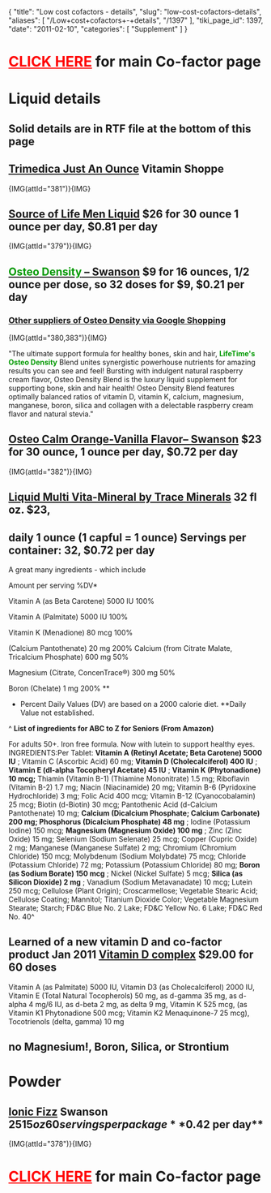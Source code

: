{
  "title": "Low cost cofactors - details",
  "slug": "low-cost-cofactors-details",
  "aliases": [
    "/Low+cost+cofactors+-+details",
    "/1397"
  ],
  "tiki_page_id": 1397,
  "date": "2011-02-10",
  "categories": [
    "Supplement"
  ]
}


# <a href="/posts/click-here" style="color: red; text-decoration: underline;" title="This link has an unknown page_id: 1270">CLICK HERE</a> for main Co-factor page

# Liquid details

## Solid details are in RTF file at the bottom of this page

## [Trimedica Just An Ounce](http://www.vitaminshoppe.com/store/en/browse/sku_detail.jsp?id=TP-2017&sourceType=cs&source=FG&cm_mmc=Shopping%20Engines-_-googleproduct-_-Just%20An%20Ounce%20Calcium%20Magnesium%20-%2016%20Ounces%20Liquid%20-%20Vitamin%20K-_-TP-2017&ci_src=14110944&ci_sku=TP-2017) Vitamin Shoppe

{IMG(attId="381")}{IMG}

## [Source of Life Men Liquid](http://www.4allvitamins.com/product_info.php?products_id=1186&product_configuration_id=1544&referrer=google%20) $26 for 30 ounce  1 ounce per day, $0.81 per day

{IMG(attId="379")}{IMG}

## [<span style="color:#090;">Osteo Density</span> – Swanson](http://www.swansonvitamins.com/LFT006/ItemDetail?n=0)  $9 for 16 ounces, 1/2 ounce per dose, so 32 doses for $9, $0.21 per day

### [Other suppliers of Osteo Density via Google Shopping](http://www.google.com/products/catalog?hl=en&biw=1103&bih=439&q=%22osteo+density%22+liquid&um=1&ie=UTF-8&cid=14284603075173101785&ei=I8kdTcjWFYy8sQP5naTcAg&sa=X&oi=product_catalog_result&ct=result&resnum=1&ved=0CDgQ8wIwAA#)

{IMG(attId="380,383")}{IMG}

"The ultimate support formula for healthy bones, skin and hair,   **<span style="color:#090;">LifeTime's Osteo Density</span>**  Blend unites synergistic powerhouse nutrients for amazing results you can see and feel! Bursting with indulgent natural raspberry cream flavor, Osteo Density Blend is the luxury liquid supplement for supporting bone, skin and hair health! Osteo Density Blend features optimally balanced ratios of vitamin D, vitamin K, calcium, magnesium, manganese, boron, silica and collagen with a delectable raspberry cream flavor and natural stevia."

## [Osteo Calm Orange-Vanilla Flavor– Swanson](http://www.swansonvitamins.com/NVT009/ItemDetail?n=765+4294959867)  $23 for 30 ounce, 1 ounce per day, $0.72 per day

{IMG(attId="382")}{IMG}

## [Liquid Multi Vita-Mineral by Trace Minerals](http://www.911healthshop.com/vita-mineral-trace.html?mr:trackingCode=75CC9817-FA81-DE11-9973-0019B9C2BEFD&mr:referralID=NA) 32 fl oz. $23,

## daily 1 ounce (1 capful = 1 ounce) Servings per container: 32, $0.72 per day

A great many ingredients - which include

Amount per serving %DV*

Vitamin A (as Beta Carotene) 5000 IU 100% 

Vitamin A (Palmitate) 5000 IU 100% 

Vitamin K (Menadione) 80 mcg 100% 

(Calcium Pantothenate) 20 mg 200% Calcium (from Citrate Malate, Tricalcium Phosphate) 600 mg 50% 

Magnesium (Citrate, ConcenTrace®) 300 mg 50% 

Boron (Chelate) 1 mg 200% ** 

* Percent Daily Values (DV) are based on a 2000 calorie diet. **Daily Value not established.

^ **List of ingredients  for ABC to Z for Seniors (From Amazon)** 

For adults 50+. Iron free formula. Now with lutein to support healthy eyes. INGREDIENTS:Per Tablet:  **Vitamin A (Retinyl Acetate; Beta Carotene) 5000 IU** ; Vitamin C (Ascorbic Acid) 60 mg;  **Vitamin D (Cholecalciferol) 400 IU** ;  **Vitamin E (dl-alpha Tocopheryl Acetate) 45 IU** ;  **Vitamin K (Phytonadione) 10 mcg;**  Thiamin (Vitamin B-1) (Thiamine Mononitrate) 1.5 mg; Riboflavin (Vitamin B-2) 1.7 mg; Niacin (Niacinamide) 20 mg; Vitamin B-6 (Pyridoxine Hydrochloride) 3 mg; Folic Acid 400 mcg; Vitamin B-12 (Cyanocobalamin) 25 mcg; Biotin (d-Biotin) 30 mcg; Pantothenic Acid (d-Calcium Pantothenate) 10 mg;  **Calcium (Dicalcium Phosphate; Calcium Carbonate) 200 mg; Phosphorus (Dicalcium Phosphate) 48 mg** ; Iodine (Potassium Iodine) 150 mcg;  **Magnesium (Magnesium Oxide) 100 mg** ; Zinc (Zinc Oxide) 15 mg; Selenium (Sodium Selenate) 25 mcg; Copper (Cupric Oxide) 2 mg; Manganese (Manganese Sulfate) 2 mg; Chromium (Chromium Chloride) 150 mcg; Molybdenum (Sodium Molybdate) 75 mcg; Chloride (Potassium Chloride) 72 mg; Potassium (Potassium Chloride) 80 mg;  **Boron (as Sodium Borate) 150 mcg** ; Nickel (Nickel Sulfate) 5 mcg;  **Silica (as Silicon Dioxide) 2 mg** ; Vanadium (Sodium Metavanadate) 10 mcg; Lutein 250 mcg; Cellulose (Plant Origin); Croscarmellose; Vegetable Stearic Acid; Cellulose Coating; Mannitol; Titanium Dioxide Color; Vegetable Magnesium Stearate; Starch; FD&C Blue No. 2 Lake; FD&C Yellow No. 6 Lake; FD&C Red No. 40^

## Learned of a new vitamin D and co-factor product Jan 2011  [Vitamin D complex](http://ecohealthwellness.ehealthpro.com/index.php/vitamin-d-complex-60-capsules.html) $29.00 for 60 doses

Vitamin A (as Palmitate) 5000 IU, Vitamin D3 (as Cholecalciferol) 2000 IU, Vitamin E (Total Natural Tocopherols) 50 mg, as d-gamma 35 mg, as d-alpha 4 mg/6 IU, as d-beta 2 mg, as delta 9 mg, Vitamin K 525 mcg, (as Vitamin K1 Phytonadione 500 mcg; Vitamin K2 Menaquinone-7 25 mcg), Tocotrienols (delta, gamma) 10 mg

## no Magnesium!, Boron, Silica, or Strontium

# Powder

## [Ionic Fizz](http://www.swansonvitamins.com/PEL003/ItemDetail?n=765+4294959665) Swanson $25  15 oz  60 servings per package  **$0.42 per day** 

{IMG(attId="378")}{IMG}

# <a href="/posts/click-here" style="color: red; text-decoration: underline;" title="This link has an unknown page_id: 1270">CLICK HERE</a> for main Co-factor page
